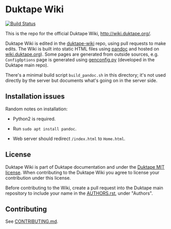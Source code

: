 Duktape Wiki
============

[![Build Status](https://travis-ci.org/svaarala/duktape-wiki.svg?branch=master)](https://travis-ci.org/svaarala/duktape-wiki)

This is the repo for the official Duktape Wiki, <http://wiki.duktape.org/>.

Duktape Wiki is edited in the [duktape-wiki](https://github.com/svaarala/duktape-wiki)
repo, using pull requests to make edits.  The Wiki is built into static HTML files
using [pandoc](http://pandoc.org/) and hosted on
[wiki.duktape.org](http://wiki.duktape.org)).  Some pages are generated
from outside sources, e.g. `ConfigOptions` page is generated using
[genconfig.py](https://github.com/svaarala/duktape/blob/master/tools/genconfig.py)
(developed in the Duktape main repo).

There's a minimal build script `build_pandoc.sh` in this directory; it's not
used directly by the server but documents what's going on in the server side.

Installation issues
-------------------

Random notes on installation:

* Python2 is required.

* Run `sudo apt install pandoc`.

* Web server should redirect `/index.html` to `Home.html`.

License
-------

Duktape Wiki is part of Duktape documentation and under the
[Duktape MIT license](https://github.com/svaarala/duktape/blob/master/LICENSE.txt).
When contributing to the Duktape Wiki you agree to license your contribution
under this license.

Before contributing to the Wiki, create a pull request into the Duktape main
repository to include your name in the
[AUTHORS.rst](https://github.com/svaarala/duktape/blob/master/AUTHORS.rst),
under "Authors".

Contributing
------------

See [CONTRIBUTING.md](https://github.com/svaarala/duktape-wiki/blob/master/CONTRIBUTING.md).
